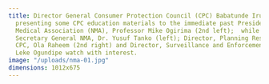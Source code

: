 ```yaml
---
title: Director General Consumer Protection Council (CPC) Babatunde Irukera (middle)
  presenting some CPC education materials to the immediate past President, Nigeria
  Medical Association (NMA), Professor Mike Ogirima (2nd left);  while the former
  Secretary General NMA, Dr. Yusuf Tanko (left); Director, Planning Research and Statistics
  CPC, Ola Raheem (2nd right) and Director, Surveillance and Enforcement CPC  Mrs.
  Leke Ogundipe watch with interest.
image: "/uploads/nma-01.jpg"
dimensions: 1012x675
---
```


